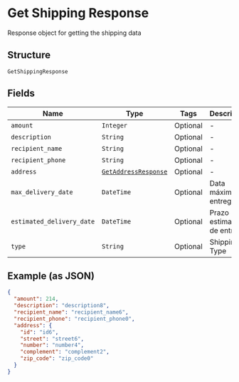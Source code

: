 
# Get Shipping Response

Response object for getting the shipping data

## Structure

`GetShippingResponse`

## Fields

| Name | Type | Tags | Description |
|  --- | --- | --- | --- |
| `amount` | `Integer` | Optional | - |
| `description` | `String` | Optional | - |
| `recipient_name` | `String` | Optional | - |
| `recipient_phone` | `String` | Optional | - |
| `address` | [`GetAddressResponse`](../../doc/models/get-address-response.md) | Optional | - |
| `max_delivery_date` | `DateTime` | Optional | Data máxima de entrega |
| `estimated_delivery_date` | `DateTime` | Optional | Prazo estimado de entrega |
| `type` | `String` | Optional | Shipping Type |

## Example (as JSON)

```json
{
  "amount": 214,
  "description": "description8",
  "recipient_name": "recipient_name6",
  "recipient_phone": "recipient_phone0",
  "address": {
    "id": "id6",
    "street": "street6",
    "number": "number4",
    "complement": "complement2",
    "zip_code": "zip_code0"
  }
}
```

